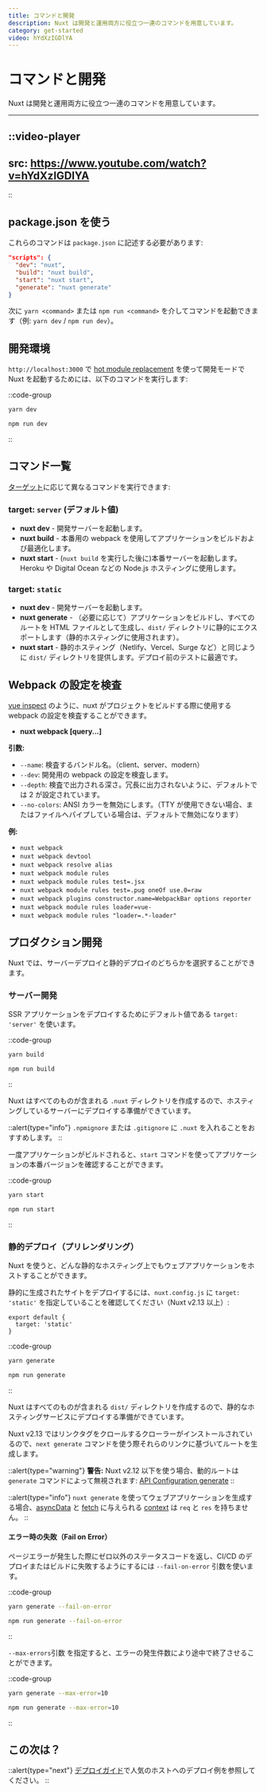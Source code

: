 ```yaml
---
title: コマンドと開発
description: Nuxt は開発と運用両方に役立つ一連のコマンドを用意しています。
category: get-started
video: hYdXzIGDlYA
---
```

# コマンドと開発

Nuxt は開発と運用両方に役立つ一連のコマンドを用意しています。

---

::video-player
---
src: https://www.youtube.com/watch?v=hYdXzIGDlYA
---
::

## package.json を使う

これらのコマンドは `package.json` に記述する必要があります:

```json
"scripts": {
  "dev": "nuxt",
  "build": "nuxt build",
  "start": "nuxt start",
  "generate": "nuxt generate"
}
```

次に `yarn <command>` または `npm run <command>` を介してコマンドを起動できます（例: `yarn dev` / `npm run dev`）。

## 開発環境

`http://localhost:3000` で [hot module replacement](https://webpack.js.org/concepts/hot-module-replacement/) を使って開発モードで Nuxt を起動するためには、以下のコマンドを実行します:


::code-group
```bash [Yarn]
yarn dev
```
```bash [NPM]
npm run dev
```
::

## コマンド一覧

[ターゲット](/docs/features/deployment-targets)に応じて異なるコマンドを実行できます:

### target: `server` (デフォルト値)

- **nuxt dev** - 開発サーバーを起動します。
- **nuxt build** - 本番用の webpack を使用してアプリケーションをビルドおよび最適化します。
- **nuxt start** -  (`nuxt build` を実行した後に)本番サーバーを起動します。Heroku や Digital Ocean などの Node.js ホスティングに使用します。

### target: `static`

- **nuxt dev** - 開発サーバーを起動します。
- **nuxt generate** - （必要に応じて）アプリケーションをビルドし、すべてのルートを HTML ファイルとして生成し、`dist/` ディレクトリに静的にエクスポートします（静的ホスティングに使用されます）。
- **nuxt start** -  静的ホスティング（Netlify、Vercel、Surge など）と同じように `dist/` ディレクトリを提供します。デプロイ前のテストに最適です。

## Webpack の設定を検査

[vue inspect](https://cli.vuejs.org/guide/webpack.html#inspecting-the-project-s-webpack-config) のように、nuxt がプロジェクトをビルドする際に使用する webpack の設定を検査することができます。

- **nuxt webpack [query...]**

**引数:**

- `--name`: 検査するバンドル名。（client、server、modern）
- `--dev`: 開発用の webpack の設定を検査します。
- `--depth`: 検査で出力される深さ。冗長に出力されないように、デフォルトでは 2 が設定されています。
- `--no-colors`: ANSI カラーを無効にします。（TTY が使用できない場合、またはファイルへパイプしている場合は、デフォルトで無効になります）

**例:**

- `nuxt webpack`
- `nuxt webpack devtool`
- `nuxt webpack resolve alias`
- `nuxt webpack module rules`
- `nuxt webpack module rules test=.jsx`
- `nuxt webpack module rules test=.pug oneOf use.0=raw`
- `nuxt webpack plugins constructor.name=WebpackBar options reporter`
- `nuxt webpack module rules loader=vue-`
- `nuxt webpack module rules "loader=.*-loader"`

## プロダクション開発

Nuxt では、サーバーデプロイと静的デプロイのどちらかを選択することができます。

### サーバー開発

SSR アプリケーションをデプロイするためにデフォルト値である `target: 'server'` を使います。

::code-group
```bash [Yarn]
yarn build
```
```bash [NPM]
npm run build
```
::

Nuxt はすべてのものが含まれる `.nuxt` ディレクトリを作成するので、ホスティングしているサーバーにデプロイする準備ができています。

::alert{type="info"}
`.npmignore` または `.gitignore` に `.nuxt` を入れることをおすすめします。
::

一度アプリケーションがビルドされると、`start` コマンドを使ってアプリケーションの本番バージョンを確認することができます。

::code-group
```bash [Yarn]
yarn start
```
```bash [NPM]
npm run start
```
::

### 静的デプロイ（プリレンダリング）

Nuxt を使うと、どんな静的なホスティング上でもウェブアプリケーションをホストすることができます。

静的に生成されたサイトをデプロイするには、`nuxt.config.js` に `target: 'static'` を指定していることを確認してください（Nuxt v2.13 以上）:

```js{}[nuxt.config.js]
export default {
  target: 'static'
}
```

::code-group
```bash [Yarn]
yarn generate
```
```bash [NPM]
npm run generate
```
::

Nuxt はすべてのものが含まれる `dist/` ディレクトリを作成するので、静的なホスティングサービスにデプロイする準備ができています。

Nuxt v2.13 ではリンクタグをクロールするクローラーがインストールされているので、`next generate` コマンドを使う際それらのリンクに基づいてルートを生成します。


::alert{type="warning"}
**警告:** Nuxt v2.12 以下を使う場合、動的ルートは `generate` コマンドによって無視されます: [API Configuration generate](/docs/configuration-glossary/configuration-generate)
::

::alert{type="info"}
`nuxt generate` を使ってウェブアプリケーションを生成する場合、[asyncData](/docs/features/data-fetching#async-data) と [fetch](/docs/features/data-fetching#the-fetch-hook) に与えられる [context](/docs/internals-glossary/context) は `req` と `res` を持ちません。
::

#### **エラー時の失敗（Fail on Error）**

ページエラーが発生した際にゼロ以外のステータスコードを返し、CI/CD のデプロイまたはビルドに失敗するようにするには `--fail-on-error` 引数を使います。

::code-group
```bash [Yarn]
yarn generate --fail-on-error
```
```bash [NPM]
npm run generate --fail-on-error
```
::

`--max-errors`引数 を指定すると、エラーの発生件数により途中で終了させることができます。

::code-group
```bash [Yarn]
yarn generate --max-error=10
```
```bash [NPM]
npm run generate --max-error=10
```
::

## この次は？

::alert{type="next"}
[デプロイガイド](/deployments)で人気のホストへのデプロイ例を参照してください。
::
